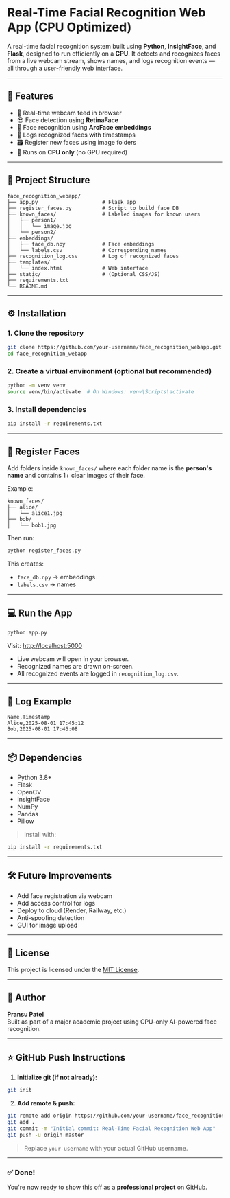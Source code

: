 
# Real-Time Facial Recognition Web App (CPU Optimized)

A real-time facial recognition system built using **Python**, **InsightFace**, and **Flask**, designed to run efficiently on a **CPU**. It detects and recognizes faces from a live webcam stream, shows names, and logs recognition events — all through a user-friendly web interface.

---

## 🚀 Features

- 🎥 Real-time webcam feed in browser
- 😎 Face detection using **RetinaFace**
- 🧠 Face recognition using **ArcFace embeddings**
- 📝 Logs recognized faces with timestamps
- 🗃️ Register new faces using image folders
- 🧰 Runs on **CPU only** (no GPU required)

---

## 📁 Project Structure

```
face_recognition_webapp/
├── app.py                     # Flask app
├── register_faces.py          # Script to build face DB
├── known_faces/               # Labeled images for known users
│   ├── person1/
│   │   └── image.jpg
│   └── person2/
├── embeddings/
│   ├── face_db.npy            # Face embeddings
│   └── labels.csv             # Corresponding names
├── recognition_log.csv        # Log of recognized faces
├── templates/
│   └── index.html             # Web interface
├── static/                    # (Optional CSS/JS)
├── requirements.txt
└── README.md
```

---

## ⚙️ Installation

### 1. Clone the repository

```bash
git clone https://github.com/your-username/face_recognition_webapp.git
cd face_recognition_webapp
```

### 2. Create a virtual environment (optional but recommended)

```bash
python -m venv venv
source venv/bin/activate  # On Windows: venv\Scripts\activate
```

### 3. Install dependencies

```bash
pip install -r requirements.txt
```

---

## 🧠 Register Faces

Add folders inside `known_faces/` where each folder name is the **person's name** and contains 1+ clear images of their face.

Example:
```
known_faces/
├── alice/
│   └── alice1.jpg
├── bob/
│   └── bob1.jpg
```

Then run:

```bash
python register_faces.py
```

This creates:
- `face_db.npy` → embeddings
- `labels.csv` → names

---

## 💻 Run the App

```bash
python app.py
```

Visit: [http://localhost:5000](http://localhost:5000)

- Live webcam will open in your browser.
- Recognized names are drawn on-screen.
- All recognized events are logged in `recognition_log.csv`.

---

## 📝 Log Example

```
Name,Timestamp
Alice,2025-08-01 17:45:12
Bob,2025-08-01 17:46:08
```

---

## 📦 Dependencies

- Python 3.8+
- Flask
- OpenCV
- InsightFace
- NumPy
- Pandas
- Pillow

> Install with:
```bash
pip install -r requirements.txt
```

---

## 🛠️ Future Improvements

- Add face registration via webcam
- Add access control for logs
- Deploy to cloud (Render, Railway, etc.)
- Anti-spoofing detection
- GUI for image upload

---

## 📄 License

This project is licensed under the [MIT License](LICENSE).

---

## 👤 Author

**Pransu Patel**  
Built as part of a major academic project using CPU-only AI-powered face recognition.

---

## ⭐ GitHub Push Instructions

1. **Initialize git (if not already):**
```bash
git init
```

2. **Add remote & push:**
```bash
git remote add origin https://github.com/your-username/face_recognition_webapp.git
git add .
git commit -m "Initial commit: Real-Time Facial Recognition Web App"
git push -u origin master
```

> Replace `your-username` with your actual GitHub username.

---

### ✅ Done!
You're now ready to show this off as a **professional project** on GitHub.
